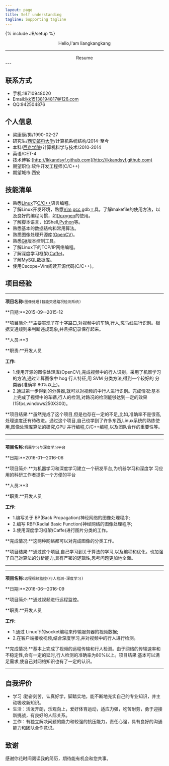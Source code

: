 ```yaml
---
layout: page
title: Self understanding
tagline: Supporting tagline
---
```

{% include JB/setup %}

<center> Hello,I'am liangkangkang </center>

---
<center> Resume</center>
---

## 联系方式
 - 手机:18710948020
 - Email:lkk15138194817@126.com
 - QQ:942504876

## 个人信息
 - 梁康康/男/1990-02-27
 - 研究生/[西安邮电大学](http://gr.xupt.edu.cn/)/计算机系统结构/2014-至今
 - 本科/[西京学院](http://www.xijing.com.cn/)/计算机科学与技术/2010-2014
 - 英语/CET-4
 - 技术博客:[http://lkkandsyf.github.com](http://lkkandsyf.github.com)
 - 期望职位:软件开发工程师(C/C++)
 - 期望城市:西安

## 技能清单
 + 熟悉[Linux](https://www.linux.com/)下[C/C++](http://www.cplusplus.com/)语言编程。
 + 了解Linux开发环境，熟悉[Vim](http://www.vim.org/),[gcc](https://gcc.gnu.org/),gdb工具，了解makefile的使用方法，以及良好的编程习惯，如[Doxygen](http://www.doxygen.nl/)的使用。
 + 了解脚本语言，如Shell,[Python](https://www.python.org/)等。
 + 熟悉基本的数据结构和常用算法。
 + 熟悉图像处理开源库([OpenCV](opencv.org))。
 + 熟悉[Git](https://git-scm.com/)版本控制工具。
 + 了解Linux下的TCP/IP网络编程。
 + 了解深度学习框架([Caffe](http://caffe.berkeleyvision.org/))。
 + 了解[MySQL](https://www.mysql.com/)数据库。
 + 使用Cscope+Vim阅读开源代码(C/C++)。

## 项目经验

---
**项目名称:**`图像处理(智能交通路况检测系统)`

**日期:**2015-09--2015-12

**项目简介:**主要实现了在十字路口,对视频中的车辆,行人,斑马线进行识别。根据交通规则来判断违规现象,并且把记录保存起来。

**人员:**3

**职责:**开发人员

**工作:**

 + 1.使用开源的图像处理库(OpenCV),完成视频中的行人识别。采用了机器学习的方法,通过计算图像中 hog 行人特征,用 SVM 分类方法,得到一个较好的
分类器(准确率 80%以上)。
 +  2.通过第一步得到的分类器,就可以对视频的中行人进行识别。完成情况:基本上完成了视频中的车辆,行人的检测,对路况的检测能够达到一定的效果(15fps,windows250X300)。

**项目结果:**虽然完成了这个项目,但是也存在一定的不足,比如,准确率不是很高,处理速度还有待改进。通过这个项目,自己也学到了许多东西,Linux系统的熟练使用,图像处理库算法的研究,GPU 并行编程,C/C++编程,以及团队合作的重要性等。

---

---
**项目名称:**`机器学习与深度学习平台`

**日期:**2016-01--2016-06

**项目简介:**为机器学习和深度学习建立一个研发平台,为机器学习和深度学
习应用的科研工作者提供一个方便的平台

**人员:**3

**职责:**开发人员

**工作:**

 + 1.编写关于 BP(Back Propagation)神经网络的图像处理程序;
 + 2.编写 RBF(Radial Basic Function)神经网络的图像处理程序;
 + 3.使用深度学习框架(Caffe)进行图片分类的工作。

**完成情况:**这两种网络都可以对完成图像的分类工作。

**项目结果:**通过这个项目,自己学习到关于算法的学习,以及编程和优化。也加强了自己对算法的分析能力,具有严密的逻辑性,思考问题更加地全面。

---


---
**项目名称:**`远程视频监控(行人检测-深度学习)`

**日期:**2016-06--2016-09

**项目简介:**通过视频进行远程监控。

**职责:**开发人员

**工作:**

 + 1.通过 Linux下的socket编程来传输服务器的视频数据;
 + 2.在客户端接收视频,结合深度学习,并对视频中的行人进行检测。

**完成情况:**基本上完成了视频的远程传输和行人检测。由于网络的传输速率和不稳定性,会有一定的延时,行人检测的准确率为80%以上。项目结果:基本可以满足需求,使自己对网络知识也有了一定的认识。

---


## 自我评价

- 学习 :勤奋刻苦，认真好学，脚踏实地，能不断地充实自己的专业知识，并主动吸收新知识。
- 生活：活泼开朗，乐观向上，爱好体育运动，适应力强，吃苦耐劳，勇于迎接新挑战，有良好的人际关系。
- 工作：有独立解决问题的能力和较强的抗压能力，责任心强，具有良好的沟通能力和团队合作意识。

## 致谢
感谢你花时间阅读我的简历，期待能有机会和您共事。
